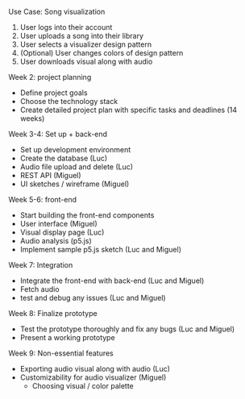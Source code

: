 Use Case: Song visualization
1. User logs into their account
2. User uploads a song into their library
3. User selects a visualizer design pattern
4. (Optional) User changes colors of design pattern
5. User downloads visual along with audio

Week 2: project planning
* Define project goals
* Choose the technology stack
* Create detailed project plan with specific tasks and deadlines (14 weeks)

Week 3-4: Set up + back-end
* Set up development environment
* Create the database (Luc)
* Audio file upload and delete (Luc)
* REST API (Miguel)
* UI sketches / wireframe (Miguel)


Week 5-6: front-end
* Start building the front-end components
* User interface (Miguel)
* Visual display page (Luc)
* Audio analysis (p5.js) 
* Implement sample p5.js sketch (Luc and Miguel)


Week 7: Integration
* Integrate the front-end with back-end (Luc and Miguel)
* Fetch audio
* test and debug any issues (Luc and Miguel)


Week 8: Finalize prototype
* Test the prototype thoroughly and fix any bugs (Luc and Miguel)
* Present a working prototype


Week 9: Non-essential features
* Exporting audio visual along with audio (Luc)
* Customizability for audio visualizer (Miguel)
   * Choosing visual / color palette